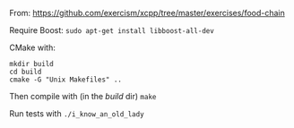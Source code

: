 From: https://github.com/exercism/xcpp/tree/master/exercises/food-chain

Require Boost: `sudo apt-get install libboost-all-dev`

CMake with:
```
mkdir build
cd build
cmake -G "Unix Makefiles" ..
```

Then compile with (in the *build* dir) `make`

Run tests with `./i_know_an_old_lady`
